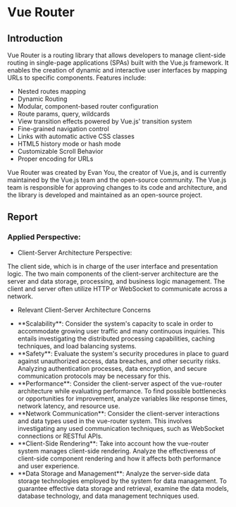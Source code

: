 # Vue Router
## Introduction
Vue Router is a routing library that allows developers to manage client-side routing in single-page applications (SPAs) built with the Vue.js framework. It enables the creation of dynamic and interactive user interfaces by mapping URLs to specific components. Features include:
  <ul>
    <li>Nested routes mapping</li>
    <li>Dynamic Routing</li>
    <li>Modular, component-based router configuration</li>
    <li>Route params, query, wildcards</li>
    <li>View transition effects powered by Vue.js' transition system</li>
    <li>Fine-grained navigation control</li>
    <li>Links with automatic active CSS classes</li>
    <li>HTML5 history mode or hash mode</li>
    <li>Customizable Scroll Behavior</li>
    <li>Proper encoding for URLs</li>
  </ul>
<p>Vue Router was created by Evan You, the creator of Vue.js, and is currently maintained by the Vue.js team and the open-source community. The Vue.js team is responsible for approving changes to its code and architecture, and the library is developed and maintained as an open-source project.</p>

## Report

### Applied Perspective:
- Client-Server Architecture Perspective:
<p>The client side, which is in charge of the user interface and presentation logic. The two main components of the client-server architecture are the server and data storage, processing, and business logic management. The client and server often utilize HTTP or WebSocket to communicate across a network.</p>

- Relevant Client-Server Architecture Concerns
<ul>
<li>**Scalability**: Consider the system's capacity to scale in order to accommodate growing user traffic and many continuous inquiries. This entails investigating the distributed processing capabilities, caching techniques, and load balancing systems.</li>
<li>**Safety**: Evaluate the system's security procedures in place to guard against unauthorized access, data breaches, and other security risks. Analyzing authentication processes, data encryption, and secure communication protocols may be necessary for this.</li>
<li>**Performance**: Consider the client-server aspect of the vue-router architecture while evaluating performance. To find possible bottlenecks or opportunities for improvement, analyze variables like response times, network latency, and resource use.</li>
<li>**Network Communication**: Consider the client-server interactions and data types used in the vue-router system. This involves investigating any used communication techniques, such as WebSocket connections or RESTful APIs.</li>
<li>**Client-Side Rendering**: Take into account how the vue-router system manages client-side rendering. Analyze the effectiveness of client-side component rendering and how it affects both performance and user experience.</li>
<li>**Data Storage and Management**: Analyze the server-side data storage technologies employed by the system for data management. To guarantee effective data storage and retrieval, examine the data models, database technology, and data management techniques used.</li>
</ul>